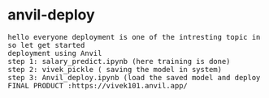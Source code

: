 # anvil-deploy
<pre>
hello everyone deployment is one of the intresting topic in Data science 
so let get started 
deployment using Anvil
step 1: salary_predict.ipynb (here training is done)  
step 2: vivek_pickle ( saving the model in system)
step 3: Anvil_deploy.ipynb (load the saved model and deploy in web through anvil -ai)
FINAL PRODUCT :https://vivek101.anvil.app/
</pre>
